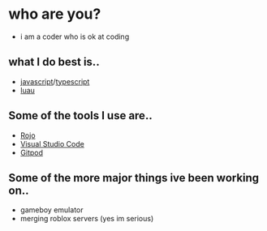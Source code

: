 # who are you?
- i am a coder who is ok at coding

## what I do best is..
- [javascript](https://www.javascript.com/)/[typescript](https://www.typescriptlang.org/)
- [luau](https://luau-lang.org/)

## Some of the tools I use are..
- [Rojo](https://rojo.space/)
- [Visual Studio Code](https://code.visualstudio.com/download/)
- [Gitpod](https://gitpod.io/)

## Some of the more major things ive been working on..
- gameboy emulator
- merging roblox servers (yes im serious)
